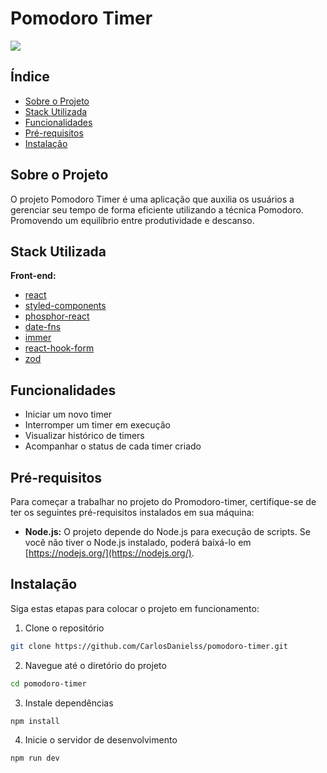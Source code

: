 # Pomodoro Timer

<img src="https://i.imgur.com/T1ikkHi.png" />

## Índice

- [Sobre o Projeto](#sobre-o-projeto)
- [Stack Utilizada](#stack-utilizada)
- [Funcionalidades](#funcionalidades)
- [Pré-requisitos](#pré-requisitos)
- [Instalação](#instalação)

## Sobre o Projeto

O projeto Pomodoro Timer é uma aplicação que auxilia os usuários a gerenciar seu tempo de forma eficiente utilizando a técnica Pomodoro. Promovendo um equilíbrio entre produtividade e descanso.

## Stack Utilizada

**Front-end:** 
- [react](https://react.dev/)
- [styled-components](https://styled-components.com/)
- [phosphor-react](https://phosphoricons.com/)
- [date-fns](https://date-fns.org/)
- [immer](https://immerjs.github.io/immer/)
- [react-hook-form](https://www.react-hook-form.com/)
- [zod](https://zod.dev/)

## Funcionalidades

- Iniciar um novo timer
- Interromper um timer em execução
- Visualizar histórico de timers
- Acompanhar o status de cada timer criado

## Pré-requisitos

Para começar a trabalhar no projeto do Promodoro-timer, certifique-se de ter os seguintes pré-requisitos instalados em sua máquina:

- **Node.js:** O projeto depende do Node.js para execução de scripts. Se você não tiver o Node.js instalado, poderá baixá-lo em [https://nodejs.org/](https://nodejs.org/).

## Instalação

Siga estas etapas para colocar o projeto em funcionamento:

1. Clone o repositório
```sh
git clone https://github.com/CarlosDanielss/pomodoro-timer.git
```
2. Navegue até o diretório do projeto
```sh
cd pomodoro-timer
```
3. Instale dependências
```sh
npm install
```
4. Inicie o servidor de desenvolvimento
```sh
npm run dev
```
